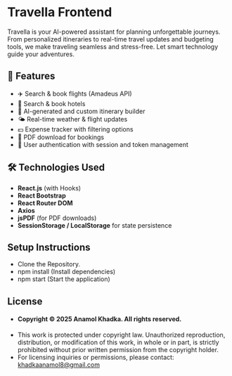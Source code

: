 # Travella Frontend

Travella is your AI-powered assistant for planning unforgettable journeys. From personalized itineraries to real-time travel updates and budgeting tools, we make traveling seamless and stress-free. Let smart technology guide your adventures.


## 📸 Features
- ✈️ Search & book flights (Amadeus API)
- 🏨 Search & book hotels
- 🧭 AI-generated and custom itinerary builder
- 🌤 Real-time weather & flight updates
- 💵 Expense tracker with filtering options
- 📄 PDF download for bookings
- 🔐 User authentication with session and token management

## 🛠 Technologies Used
- **React.js** (with Hooks)
- **React Bootstrap**
- **React Router DOM**
- **Axios**
- **jsPDF** (for PDF downloads)
- **SessionStorage / LocalStorage** for state persistence

## Setup Instructions
- Clone the Repository.
- npm install (Install dependencies)
- npm start (Start the application)

## License

- #### Copyright © 2025 Anamol Khadka. All rights reserved.
- This work is protected under copyright law. Unauthorized reproduction, distribution, or modification of this work, in whole or in part, is strictly prohibited without prior written permission from the copyright holder.
- For licensing inquiries or permissions, please contact: khadkaanamol8@gmail.com
  

